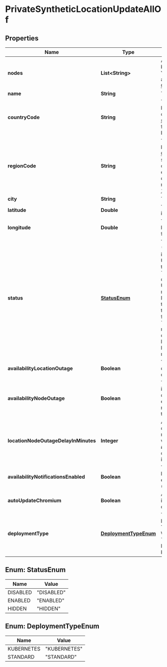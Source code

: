 

# PrivateSyntheticLocationUpdateAllOf


## Properties

| Name | Type | Description | Notes |
|------------ | ------------- | ------------- | -------------|
|**nodes** | **List&lt;String&gt;** | A list of synthetic nodes belonging to the location.    You can retrieve the list of available nodes with the [GET all nodes](https://dt-url.net/miy3rpl) call. |  [optional] |
|**name** | **String** | The name of the location. |  [optional] |
|**countryCode** | **String** | The country code of the location.    Use the alpha-2 code of the [ISO 3166-2 standard](https://dt-url.net/iso3166-2), (for example, &#x60;AT&#x60; for Austria or &#x60;PL&#x60; for Poland). |  [optional] |
|**regionCode** | **String** | The region code of the location.    For the [USA](https://dt-url.net/iso3166us) or [Canada](https://dt-url.net/iso3166ca) use ISO 3166-2 state codes (without &#x60;US-&#x60; or &#x60;CA-&#x60; prefix), for example, &#x60;VA&#x60; for Virginia or &#x60;OR&#x60; for Oregon.    For the rest of the world use [FIPS 10-4 codes](https://dt-url.net/fipscodes). |  [optional] |
|**city** | **String** | The city of the location. |  [optional] |
|**latitude** | **Double** | The latitude of the location in &#x60;DDD.dddd&#x60; format. |  [optional] |
|**longitude** | **Double** | The longitude of the location in &#x60;DDD.dddd&#x60; format. |  [optional] |
|**status** | [**StatusEnum**](#StatusEnum) | The status of the location:   * &#x60;ENABLED&#x60;: The location is displayed as active in the UI. You can assign monitors to the location.  * &#x60;DISABLED&#x60;: The location is displayed as inactive in the UI. You can&#39;t assign monitors to the location. Monitors already assigned to the location will stay there and will be executed from the location.  * &#x60;HIDDEN&#x60;: The location is not displayed in the UI. You can&#39;t assign monitors to the location. You can only set location as &#x60;HIDDEN&#x60; when no monitor is assigned to it. |  [optional] |
|**availabilityLocationOutage** | **Boolean** | The alerting of location outage is enabled (&#x60;true&#x60;) or disabled (&#x60;false&#x60;). |  [optional] |
|**availabilityNodeOutage** | **Boolean** | The alerting of node outage is enabled (&#x60;true&#x60;) or disabled (&#x60;false&#x60;).    If enabled, the outage of *any* node in the location triggers an alert. |  [optional] |
|**locationNodeOutageDelayInMinutes** | **Integer** | Alert if the location or node outage lasts longer than *X* minutes.    Only applicable when **availabilityLocationOutage** or **availabilityNodeOutage** is set to &#x60;true&#x60;. |  [optional] |
|**availabilityNotificationsEnabled** | **Boolean** | The notifications of location and node outage is enabled (&#x60;true&#x60;) or disabled (&#x60;false&#x60;). |  [optional] |
|**autoUpdateChromium** | **Boolean** | Auto upgrade of Chromium is enabled (&#x60;true&#x60;) or disabled (&#x60;false&#x60;). |  [optional] |
|**deploymentType** | [**DeploymentTypeEnum**](#DeploymentTypeEnum) | The deployment type of the location:   * &#x60;STANDARD&#x60;: The location is deployed on Windows or Linux. * &#x60;KUBERNETES&#x60;: The location is deployed on Kubernetes. |  [optional] |



## Enum: StatusEnum

| Name | Value |
|---- | -----|
| DISABLED | &quot;DISABLED&quot; |
| ENABLED | &quot;ENABLED&quot; |
| HIDDEN | &quot;HIDDEN&quot; |



## Enum: DeploymentTypeEnum

| Name | Value |
|---- | -----|
| KUBERNETES | &quot;KUBERNETES&quot; |
| STANDARD | &quot;STANDARD&quot; |



